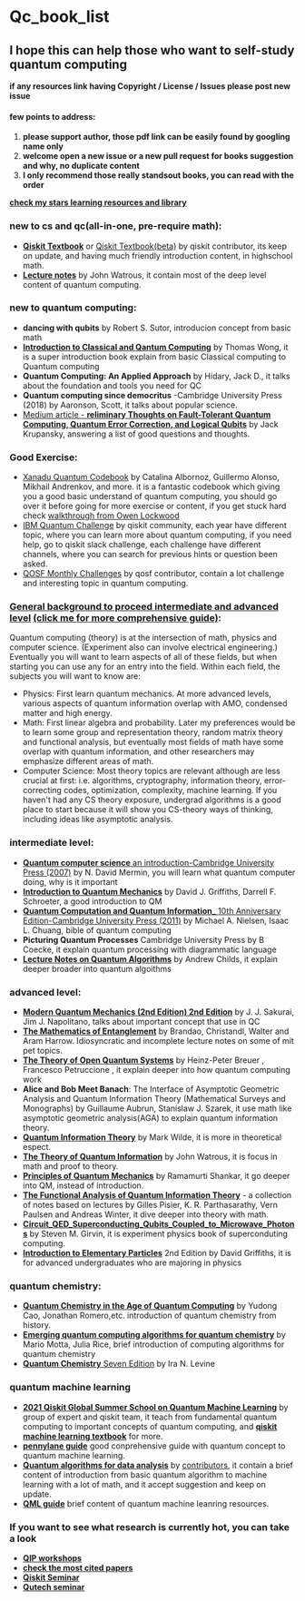 # Qc_book_list

## I hope this can help those who want to self-study quantum computing
**if any resources link having Copyright / License / Issues please post new issue**  
#### few points to address:
1. **please support author, those pdf link can be easily found by googling name only**  
2. **welcome open a new issue or a new pull request for books suggestion and why, no duplicate content**  
3. **I only recommend those really standsout books, you can read with the order**

[**check my stars learning resources and library**](https://github.com/stars/poig/lists/intro-to-qc)

### new to cs and qc(all-in-one, pre-require math):
- [**Qiskit Textbook**](https://qiskit.org/textbook/preface.html) or [Qiskit Textbook(beta)](https://qiskit.org/learn) by qiskit contributor, its keep on update, and having much friendly introduction content, in highschool math.
- [**Lecture notes**](https://cs.uwaterloo.ca/~watrous/) by John Watrous, it contain most of the deep level content of quantum computing.

### new to quantum computing:
- **dancing with qubits** by Robert S. Sutor, introducion concept from basic math
- [**Introduction to Classical and Qantum Computing**](https://www.thomaswong.net/introduction-to-classical-and-quantum-computing-1e3p.pdf) by Thomas Wong, it is a super introduction book explain from basic Classical computing to Quantum computing
- **Quantum Computing: An Applied Approach** by Hidary, Jack D., it talks about the foundation and tools you need for QC
- **Quantum computing since democritus** -Cambridge University Press (2018) by Aaronson, Scott, it talks about popular science.
- [Medium article - **reliminary Thoughts on Fault-Tolerant Quantum Computing, Quantum Error Correction, and Logical Qubits**](https://jackkrupansky.medium.com/preliminary-thoughts-on-fault-tolerant-quantum-computing-quantum-error-correction-and-logical-1f9e3f122e71) by Jack Krupansky, answering a list of good questions and thoughts.

### Good Exercise:
- [Xanadu Quantum Codebook](https://codebook.xanadu.ai/) by Catalina Albornoz, Guillermo Alonso, Mikhail Andrenkov, and more. it is a fantastic codebook which giving you a good basic understand of quantum computing, you should go over it before going for more exercise or content, if you get stuck hard check [walkthrough from Owen Lockwood](https://youtube.com/playlist?list=PL91jA61XuCIB-4giBW3Hs-We1FE-fUxPV)
- [IBM Quantum Challenge](https://github.com/search?q=org%3Aqiskit-community+quantum+challenge) by qiskit community, each year have different topic, where you can learn more about quantum computing, if you need help, go to qiskit slack challenge, each challenge have different channels, where you can search for previous hints or question been asked.
- [QOSF Monthly Challenges](https://github.com/qosf/monthly-challenges) by qosf contributor, contain a lot challenge and interesting topic in quantum computing.

### [General background to proceed intermediate and advanced level](http://www.mit.edu/~aram/advice/quantum.html) [(click me for more comprehensive guide)](https://www.cs.umd.edu/~xwu/mini_lib.html):
Quantum computing (theory) is at the intersection of math, physics and computer science. (Experiment also can involve electrical engineering.) Eventually you will want to learn aspects of all of these fields, but when starting you can use any for an entry into the field. Within each field, the subjects you will want to know are:

- Physics: First learn quantum mechanics. At more advanced levels, various aspects of quantum information overlap with AMO, condensed matter and high energy.  
- Math: First linear algebra and probability. Later my preferences would be to learn some group and representation theory, random matrix theory and functional analysis, but eventually most fields of math have some overlap with quantum information, and other researchers may emphasize different areas of math.  
- Computer Science: Most theory topics are relevant although are less crucial at first: i.e. algorithms, cryptography, information theory, error-correcting codes, optimization, complexity, machine learning. If you haven't had any CS theory exposure, undergrad algorithms is a good place to start because it will show you CS-theory ways of thinking, including ideas like asymptotic analysis.

### intermediate level:
- [**Quantum computer science** an introduction-Cambridge University Press (2007)](https://library.uoh.edu.iq/admin/ebooks/22831-quantum_computer_science.pdf) by N. David Mermin, you will learn what quantum computer doing, why is it important
- [**Introduction to Quantum Mechanics**](https://ia904607.us.archive.org/3/items/introduction-to-solid-state-physics-by-charles-kittel-urdukutabkhanapk.blogspot.com/Uploaded%20-%2031-03-2021/Physics%20%286%29-21-3-2021/Introduction%20to%20Quantum%20Mechanics%20by%20David%20J.%20Griffiths%20And%20Darrell%20F.%20Schroeter%20_%28urdukutabkhanapk.blogspot.com%29.pdf) by David J. Griffiths, Darrell F. Schroeter, a good introduction to QM
- [**Quantum Computation and Quantum Information**_ 10th Anniversary Edition-Cambridge University Press (2011)](http://mmrc.amss.cas.cn/tlb/201702/W020170224608149940643.pdf) by  Michael A. Nielsen, Isaac L. Chuang, bible of quantum computing
- **Picturing Quantum Processes** Cambridge University Press by B Coecke, it explain quantum processing with diagrammatic language
- [**Lecture Notes on Quantum Algorithms**](https://www.cs.umd.edu/~amchilds/qa/) by Andrew Childs, it explain deeper broader into quantum algoithms

### advanced level:
- [**Modern Quantum Mechanics (2nd Edition) 2nd Edition**](https://kgut.ac.ir/useruploads/1505647831850hcd.pdf) by J. J. Sakurai, Jim J. Napolitano, talks about important concept that use in QC
- [**The Mathematics of Entanglement**](https://arxiv.org/abs/1604.01790) by Brandao, Christandl, Walter and Aram Harrow. Idiosyncratic and incomplete lecture notes on some of mit pet topics.
- [**The Theory of Open Quantum Systems**](https://ochicken.top/Library/Physics/Quantum_Computation_and_Quantum_Information/Heinz-Peter%20Breuer,%20Francesco%20Petruccione%20-%20The%20Theory%20of%20Open%20Quantum%20Systems.pdf) by Heinz-Peter Breuer , Francesco Petruccione , it explain deeper into how quantum computing work
- **Alice and Bob Meet Banach**: The Interface of Asymptotic Geometric Analysis and Quantum Information Theory (Mathematical Surveys and Monographs) by Guillaume Aubrun, Stanislaw J. Szarek, it use math like asymptotic geometric analysis(AGA) to explain quantum information theory.
- [**Quantum Information Theory**](https://markwilde.com/qit-notes.pdf) by Mark Wilde, it is more in theoretical espect.
- [**The Theory of Quantum Information**](https://cs.uwaterloo.ca/~watrous/TQI/TQI.pdf) by John Watrous, it is focus in math and proof to theory.
- [**Principles of Quantum Mechanics**](http://mis.kp.ac.rw/admin/admin_panel/kp_lms/files/digital/SelectiveBooks/Mathematics/Principles%20of%20Quantum%20Mechanics%20-%20Ramamurti%20Shankar.pdf) by Ramamurti Shankar, it go deeper into QM, instead of introduction.
- [**The Functional Analysis of Quantum Information Theory**](https://arxiv.org/pdf/1410.7188) - a collection of notes based on lectures by Gilles Pisier, K. R. Parthasarathy, Vern Paulsen and Andreas Winter, it dive deeper into theory with math.
- [**Circuit_QED_Superconducting_Qubits_Coupled_to_Microwave_Photons**](http://www.capri-school.eu/lectureres/master_cqed_les_houches.pdf) by Steven M. Girvin, it is experiment physics book of superconduting computing.
- [**Introduction to Elementary Particles**](https://mikefragugliacom.files.wordpress.com/2016/12/introduction-to-elementary-particles-gnv64.pdf) 2nd Edition by David Griffiths, it is for advanced undergraduates who are majoring in physics

### quantum chemistry:
- [**Quantum Chemistry in the Age of Quantum Computing**](https://arxiv.org/abs/1812.09976) by Yudong Cao, Jonathan Romero,etc. introduction of quantum chemistry from history.
- [**Emerging quantum computing algorithms for quantum chemistry**](https://arxiv.org/abs/2109.02873) by Mario Motta, Julia Rice, brief introduction of computing algorithms for quantum chemistry
- [**Quantum Chemistry** Seven Edition](https://hmmcollege.ac.in/uploads/Levine_Quantum_Chemistry_(7th).pdf) by Ira N. Levine

### quantum machine learning
- [**2021 Qiskit Global Summer School on Quantum Machine Learning**](https://qiskit.org/learn/summer-school/quantum-computing-and-quantum-learning-2021) by group of expert and qiskit team, it teach from fundamental quantum computing to important concepts of quantum computing, and [**qiskit machine learning textbook**](https://learn.qiskit.org/course/machine-learning/introduction) for more.
- [**pennylane guide**](https://pennylane.ai/qml/) good conprehensive guide with quantum concept to quantum machine learning.
- [**Quantum algorithms for data analysis**](https://quantumalgorithms.org/) by [contributors](https://github.com/Scinawa/quantumalgorithms.org/graphs/contributors), it contain a brief content of introduction from basic quantum algorithm to machine learning with a lot of math, and it accept suggestion and keep on update.
- [**QML guide**](https://github.com/Christophe-pere/Roadmap-to-QML) brief content of quantum machine leanring resources.


### If you want to see what research is currently hot, you can take a look 
- [**QIP workshops**](https://qipconference.org/)  
- [**check the most cited papers**](https://scirate.com/)
- [**Qiskit Seminar**](https://qiskit.org/events/seminar-series/)
- [**Qutech seminar**](https://qutech.nl/newsroom/events/)
